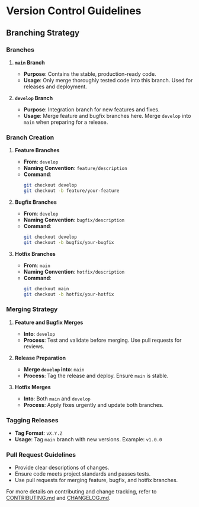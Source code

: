 # Version Control Guidelines

## Branching Strategy

### Branches

1. **`main` Branch**
   - **Purpose**: Contains the stable, production-ready code.
   - **Usage**: Only merge thoroughly tested code into this branch. Used for releases and deployment.

2. **`develop` Branch**
   - **Purpose**: Integration branch for new features and fixes.
   - **Usage**: Merge feature and bugfix branches here. Merge `develop` into `main` when preparing for a release.

### Branch Creation

1. **Feature Branches**
   - **From**: `develop`
   - **Naming Convention**: `feature/description`
   - **Command**:
     ```bash
     git checkout develop
     git checkout -b feature/your-feature
     ```

2. **Bugfix Branches**
   - **From**: `develop`
   - **Naming Convention**: `bugfix/description`
   - **Command**:
     ```bash
     git checkout develop
     git checkout -b bugfix/your-bugfix
     ```

3. **Hotfix Branches**
   - **From**: `main`
   - **Naming Convention**: `hotfix/description`
   - **Command**:
     ```bash
     git checkout main
     git checkout -b hotfix/your-hotfix
     ```

### Merging Strategy

1. **Feature and Bugfix Merges**
   - **Into**: `develop`
   - **Process**: Test and validate before merging. Use pull requests for reviews.

2. **Release Preparation**
   - **Merge `develop` into**: `main`
   - **Process**: Tag the release and deploy. Ensure `main` is stable.

3. **Hotfix Merges**
   - **Into**: Both `main` and `develop`
   - **Process**: Apply fixes urgently and update both branches.

### Tagging Releases

- **Tag Format**: `vX.Y.Z`
- **Usage**: Tag `main` branch with new versions. Example: `v1.0.0`

### Pull Request Guidelines

- Provide clear descriptions of changes.
- Ensure code meets project standards and passes tests.
- Use pull requests for merging feature, bugfix, and hotfix branches.

For more details on contributing and change tracking, refer to [CONTRIBUTING.md](CONTRIBUTING.md) and [CHANGELOG.md](CHANGELOG.md).

